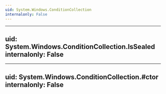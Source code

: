 ```yaml
---
uid: System.Windows.ConditionCollection
internalonly: False
---
```


---
uid: System.Windows.ConditionCollection.IsSealed
internalonly: False
---

---
uid: System.Windows.ConditionCollection.#ctor
internalonly: False
---
